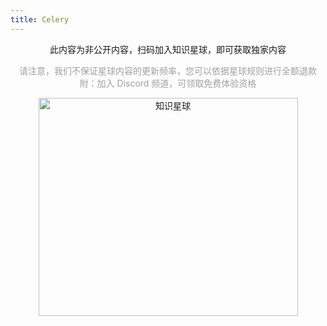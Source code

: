 ```yaml
---
title: Celery
---
```


<div align="center">

此内容为非公开内容，扫码加入知识星球，即可获取独家内容

<p style="color: rgb(160, 160, 160);">
请注意，我们不保证星球内容的更新频率，您可以依据星球规则进行全额退款
<br/>
附：加入 Discord 频道，可领取免费体验资格
</p>

<img height="349" width="415" src="https://wu-clan.github.io/picx-images-hosting/知识星球.png" alt="知识星球">

</div>
